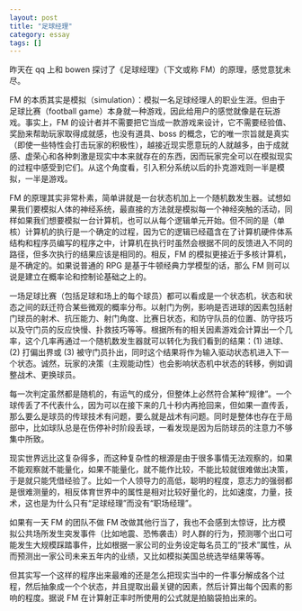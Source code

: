 ```yaml
---
layout: post
title: "足球经理"
category: essay
tags: []
---
```


昨天在 qq 上和 bowen 探讨了《足球经理》（下文或称 FM）的原理，感觉意犹未尽。

FM 的本质其实是模拟（simulation）：模拟一名足球经理人的职业生涯。但由于足球比赛（football game）本身就一种游戏，因此给用户的感觉就像是在玩游戏。事实上，FM 的设计者并不需要把它当成一款游戏来设计，它不需要经验值、奖励来帮助玩家取得成就感，也没有道具、boss 的概念，它的唯一宗旨就是真实（即使一些特性会打击玩家的积极性），越接近现实愿意玩的人就越多，由于成就感、虚荣心和各种刺激是现实中本来就存在的东西，因而玩家完全可以在模拟现实的过程中感受到它们。从这个角度看，引入积分系统以后的扑克游戏则一半是模拟，一半是游戏。  

FM 的原理其实非常朴素，简单讲就是一台状态机加上一个随机数发生器。试想如果我们要模拟人体的神经系统，最直接的方法就是模拟每一个神经突触的活动，同样如果我们想要模拟一台计算机，也可以从每个逻辑单元开始。但不同的是（单核）计算机的执行是一个确定的过程，因为它的逻辑已经蕴含在了计算机硬件体系结构和程序员编写的程序之中，计算机在执行时虽然会根据不同的反馈进入不同的路径，但多次执行的结果应该是相同的。相反，FM 的模拟更接近于多核计算机，是不确定的。如果说普通的 RPG 是基于牛顿经典力学模型的话，那么 FM 则可以说是建立在概率论和控制论基础之上的。


一场足球比赛（包括足球和场上的每个球员）都可以看成是一个状态机，状态和状态之间的跃迁符合某些微观的概率分布。以射门为例，影响是否进球的因素包括射门球员的射术、抗压能力、射门角度、比赛日状态，和防守队员的位置、防守技巧以及守门员的反应快慢、扑救技巧等等。根据所有的相关因素游戏会计算出一个几率，这个几率再通过一个随机数发生器就可以转化为我们看到的结果：(1) 进球、(2) 打偏出界或 (3) 被守门员扑出，同时这个结果将作为输入驱动状态机进入下一个状态。诚然，玩家的决策（主观能动性）也会影响状态机中状态的转移，例如调整战术、更换球员。

每一次判定虽然都是随机的，有运气的成分，但整体上必然符合某种“规律”。一个球传丢了不代表什么，因为可以在接下来的几十秒内再抢回来，但如果一直传丢，那么要么是球员的传球技术有问题，要么就是战术有问题。同时是整体也存在于局部中，比如球队总是在伤停补时阶段丢球，一看发现是因为后防球员的注意力不够集中所致。

现实世界远比这复杂得多，而这种复杂性的根源是由于很多事情无法观察的，如果不能观察就不能量化，如果不能量化，就不能作比较，不能比较就很难做出决策，于是就只能凭借经验了。比如一个人领导力的高低，聪明的程度，意志力的强弱都是很难测量的，相反体育世界中的属性是相对比较好量化的，比如速度，力量，技术，这也是为什么只有“足球经理”而没有“职场经理”。

如果有一天 FM 的团队不做 FM 改做其他行当了，我也不会感到太惊讶，比方模拟公共场所发生突发事件（比如地震、恐怖袭击）时人群的行为，预测哪个出口可能发生大规模踩踏事件，比如根据一家公司的业务设定每名员工的“技术”属性，从而预测出一家公司未来五年内的业绩，又比如模拟美国总统选举结果等等。

但其实写一个这样的程序出来最难的还是怎么把现实当中的一件事分解成各个过程，然后抽象成一个个状态，并且提取出最关键的因素，然后计算出每个因素的影响的程度。据说 FM 在计算射正率时所使用的公式就是拍脑袋拍出来的。
